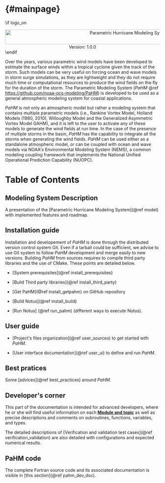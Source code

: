 {#mainpage}
=================

\if logo_on
<center>
<img src="pahm_logo-text.png" width="795" height="48" alt="Parametric Hurricane Modeling System"/><br/>
Version: 1.0.0
</center>
\endif


Over the years, various parametric wind models have been developed to estimate the surface winds within
a tropical cyclone given the track of the storm. Such models can be very useful on forcing ocean and wave models
in storm surge simulations, as they are lightweight and they do not require much time or computational resources
to produce the wind fields on the fly for the duration of the storm. The Parametric Modeling System
(*PaHM* @ref https://github.com/noaa-ocs-modeling/PaHM) is developed to be used as a general atmospheric
modeling system for coastal applications.

*PaHM* is not only an atmospheric model but rather a modeling system that contains multiple parametric models
(i.e., Rankine Vortex Model, Holland Models (1980, 2010), Willoughby Model and the Generalized Asymmetric Vortex Model GAHM),
and it is left to the user to activate any of these models to generate the wind fields at run time.
In the case of the presence of multiple storms in the basin, *PaHM* has the capability to integrate all the storms
when generating the wind fields. *PaHM* can be used either as a standalone atmospheric model, or
can be coupled with ocean and wave models via NOAA's Environmental Modeling System (NEMS), a common modeling coupling
framework that implements the National Unified Operational Prediction Capability (NUOPC). 


# Table of Contents


## Modeling System Description

A presentation of the [Parametric Hurricane Modeling System](@ref model) with implemented features and roadmap.


## Installation guide

Installation and developement of *PaHM* is done through the distributed version control system Git.
Even if a tarball could be sufficient, we advise to use Git system to follow *PaHM* development
and merge easily to new versions.
Building *PaHM* from sources requires to compile third party libraries and the use of CMake. These
points are detailed below.

- [System prerequisites](@ref install_prerequisites)

- [Build Third party libraries](@ref install_third_party)

- [Get PaHM](@ref install_getpahm) on GitHub repository

- [Build Notus](@ref install_build)

- [Run Notus] (@ref run_pahm) (different ways to execute Notus).


## User guide

- [Project's files organization](@ref user_sources) to get started with *PaHM*.

- [User interface documentation](@ref user_ui) to define and run *PaHM*.


## Best pratices

Some [advices](@ref best_practices) around *PaHM*.


## Developer's corner

This part of the documentation is intended for advanced developers, where he or she will find useful information on each
[**Module and topic**](modules.html)
as well as precise descriptions and comments on subroutines, functions, variables, and types.

The detailed descriptions of [Verification and validation test cases](@ref verification_validation) are also detailed with configurations and expected numerical results.

## PaHM code


The complete Fortran source code and its associated documentation is visible
in [this section](@ref pahm_dev_doc).




